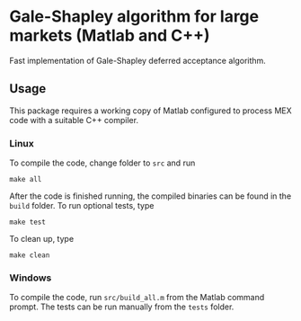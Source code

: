 # Gale-Shapley algorithm for large markets (Matlab and C++)
Fast implementation of Gale-Shapley deferred acceptance algorithm.

## Usage ##
This package requires a working copy of Matlab configured to process MEX code with a suitable C++ compiler.

### Linux ###
To compile the code, change folder to `src` and run
```
make all
```
After the code is finished running, the compiled binaries can be found in the `build` folder.
To run optional tests, type
```
make test
```
To clean up, type
```
make clean
```

### Windows ###
To compile the code, run `src/build_all.m` from the Matlab command prompt.
The tests can be run manually from the `tests` folder.
